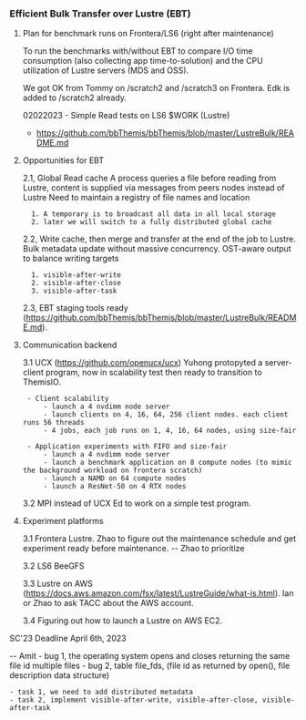 ### Efficient Bulk Transfer over Lustre (EBT)

1. Plan for benchmark runs on Frontera/LS6 (right after maintenance)

	To run the benchmarks with/without EBT to compare I/O time consumption (also collecting app time-to-solution) and the CPU utilization of Lustre servers (MDS and OSS).

	We got OK from Tommy on /scratch2 and /scratch3 on Frontera. Edk is added to /scratch2 already.

	02022023 - Simple Read tests on LS6 $WORK (Lustre)
	- https://github.com/bbThemis/bbThemis/blob/master/LustreBulk/README.md


2. Opportunities for EBT

	2.1, Global Read cache
		 A process queries a file before reading from Lustre, content is supplied via messages from peers nodes instead of Lustre
		 Need to maintain a registry of file names and location

		 1. A temporary is to broadcast all data in all local storage
		 2. later we will switch to a fully distributed global cache

	2.2, Write cache, then merge and transfer at the end of the job to Lustre. 
		 Bulk metadata update without massive concurrency.
		 OST-aware output to balance writing targets

		 1. visible-after-write
		 2. visible-after-close
		 3. visible-after-task

	2.3, EBT staging tools ready (https://github.com/bbThemis/bbThemis/blob/master/LustreBulk/README.md). 

3. Communication backend

	3.1 UCX (https://github.com/openucx/ucx)
		Yuhong protopyted a server-client program, now in scalability test then ready to transition to ThemisIO.

		- Client scalability
			- launch a 4 nvdimm node server
			- launch clients on 4, 16, 64, 256 client nodes. each client runs 56 threads
			- 4 jobs, each job runs on 1, 4, 16, 64 nodes, using size-fair

		- Application experiments with FIFO and size-fair
			- launch a 4 nvdimm node server
			- launch a benchmark application on 8 compute nodes (to mimic the background workload on frontera scratch)
			- launch a NAMD on 64 compute nodes
			- launch a ResNet-50 on 4 RTX nodes

	3.2 MPI instead of UCX
		Ed to work on a simple test program.

4. Experiment platforms

	3.1 Frontera Lustre. Zhao to figure out the maintenance schedule and get experiment ready before maintenance. -- Zhao to prioritize

	3.2 LS6 BeeGFS

	3.3 Lustre on AWS (https://docs.aws.amazon.com/fsx/latest/LustreGuide/what-is.html). Ian or Zhao to ask TACC about the AWS account.

	3.4 Figuring out how to launch a Lustre on AWS EC2. 

SC'23 Deadline April 6th, 2023


-- Amit 
	- bug 1, the operating system opens and closes returning the same file id multiple files 
	- bug 2, table file_fds, (file id as returned by open(), file description data structure)

	- task 1, we need to add distributed metadata
	- task 2, implement visible-after-write, visible-after-close, visible-after-task
